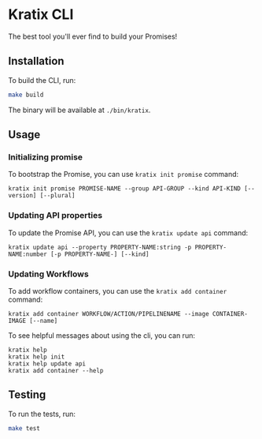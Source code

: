 # Kratix CLI

The best tool you'll ever find to build your Promises!

## Installation
To build the CLI, run:

```bash
make build
```
The binary will be available at `./bin/kratix`.

## Usage

### Initializing promise

To bootstrap the Promise, you can use `kratix init promise` command:
```
kratix init promise PROMISE-NAME --group API-GROUP --kind API-KIND [--version] [--plural]
```

### Updating API properties

To update the Promise API, you can use the `kratix update api` command:

```
kratix update api --property PROPERTY-NAME:string -p PROPERTY-NAME:number [-p PROPERTY-NAME-] [--kind]
```

### Updating Workflows

To add workflow containers, you can use the `kratix add container` command:

```
kratix add container WORKFLOW/ACTION/PIPELINENAME --image CONTAINER-IMAGE [--name]
```

To see helpful messages about using the cli, you can run:
```
kratix help
kratix help init
kratix help update api
kratix add container --help
```

## Testing

To run the tests, run:

```bash
make test
```
